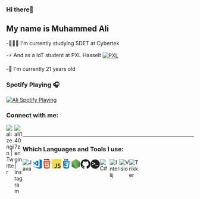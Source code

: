 ### Hi there👋

## My name is Muhammed Ali
-👨🏻‍💻 I'm currently studying SDET at Cybertek

-⚡ And as a IoT student at PXL Hasselt [<img align="center" alt="PXL" width="26px" src="https://www.pxl.be/img/logo.png" />][pxl]

-📅 I'm currently 21 years old


### Spotify Playing 🎧

[<img src="https://now-playing-codestackr.vercel.app/api/spotify-playing" alt="Ali Spotify Playing" width="350" />](https://open.spotify.com/user/fgv7jfku3ux6t9bcyrfh04xfg)

### Connect with me:

[<img align="left" alt="alizengin | Twitter" width="22px" src="https://cdn.jsdelivr.net/npm/simple-icons@v3/icons/twitter.svg" />][twitter]
[<img align="left" alt="ali1407zengin | Instagram" width="22px" src="https://cdn.jsdelivr.net/npm/simple-icons@v3/icons/instagram.svg" />][instagram]
<br />

---
### Which Languages and Tools I use:

[<img align="left" alt="Java" width="26px" src="https://upload.wikimedia.org/wikipedia/en/thumb/3/30/Java_programming_language_logo.svg/141px-Java_programming_language_logo.svg.png" />][spotify]
[<img align="left" alt="Visual Studio Code" width="26px" src="https://raw.githubusercontent.com/github/explore/80688e429a7d4ef2fca1e82350fe8e3517d3494d/topics/visual-studio-code/visual-studio-code.png" />][spotify]
[<img align="left" alt="HTML5" width="26px" src="https://raw.githubusercontent.com/github/explore/80688e429a7d4ef2fca1e82350fe8e3517d3494d/topics/html/html.png" />][spotify]
[<img align="left" alt="JavaScript" width="26px" src="https://raw.githubusercontent.com/github/explore/80688e429a7d4ef2fca1e82350fe8e3517d3494d/topics/javascript/javascript.png" />][spotify]
[<img align="left" alt="CSS3" width="26px" src="https://raw.githubusercontent.com/github/explore/80688e429a7d4ef2fca1e82350fe8e3517d3494d/topics/css/css.png" />][spotify]
[<img align="left" alt="Node.js" width="26px" src="https://raw.githubusercontent.com/github/explore/80688e429a7d4ef2fca1e82350fe8e3517d3494d/topics/nodejs/nodejs.png" />][spotify]
[<img align="left" alt="GitHub" width="26px" src="https://raw.githubusercontent.com/github/explore/78df643247d429f6cc873026c0622819ad797942/topics/github/github.png" />][spotify]
[<img align="left" alt="Terminal" width="26px" src="https://raw.githubusercontent.com/github/explore/80688e429a7d4ef2fca1e82350fe8e3517d3494d/topics/terminal/terminal.png" />][spotify]
[<img align="left" alt="C#" width="26px" src="https://upload.wikimedia.org/wikipedia/commons/thumb/7/7a/C_Sharp_logo.svg/455px-C_Sharp_logo.svg.png" />][spotify]
[<img align="left" alt="Intellij" width="26px" src="https://external-content.duckduckgo.com/iu/?u=https%3A%2F%2Fupload.wikimedia.org%2Fwikipedia%2Fcommons%2Fthumb%2Fd%2Fd5%2FIntelliJ_IDEA_Logo.svg%2F1200px-IntelliJ_IDEA_Logo.svg.png&f=1&nofb=1" />][spotify]
[<img align="left" alt="Visio" width="26px" src="https://external-content.duckduckgo.com/iu/?u=https%3A%2F%2Fcdn.dribbble.com%2Fusers%2F3701%2Fscreenshots%2F3100068%2Ficon_2x.png&f=1&nofb=1" />][spotify]
[<img align="left" alt="Trikker" width="26px" src="https://www.bluebits.be/media/trikker_w200.png" />][spotify]




[spotify]: https://open.spotify.com/playlist/74sUjcvpGfdOvCHvgzNEDO?si=Mo5zoGcGRKKxK4eII4e-MA
[twitter]: https://twitter.com/MAliZengin2
[instagram]: https://instagram.com/ali1407zengin
[pxl]: https://www.pxl.be/

